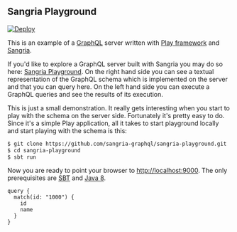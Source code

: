 ## Sangria Playground

[![Deploy](https://www.herokucdn.com/deploy/button.png)](https://heroku.com/deploy)

This is an example of a [GraphQL](https://facebook.github.io/graphql) server written with [Play framework](https://www.playframework.com) and
[Sangria](https://github.com/sangria-graphql/sangria).

If you'd like to explore a GraphQL server built with Sangria you may do so here: [Sangria Playground](https://sangria-play-example.herokuapp.com). On the right hand side you can see a textual representation of the GraphQL
schema which is implemented on the server and that you can query here. On the left hand side
you can execute a GraphQL queries and see the results of its execution.

This is just a small demonstration. It really gets interesting when you start to play with the schema on the server side. Fortunately it's
pretty easy to do. Since it's a simple Play application, all it takes to start playground locally and start playing with the schema is this:

```bash
$ git clone https://github.com/sangria-graphql/sangria-playground.git
$ cd sangria-playground
$ sbt run
```

Now you are ready to point your browser to [http://localhost:9000](http://localhost:9000).
The only prerequisites are [SBT](http://www.scala-sbt.org/download.html) and [Java 8](http://www.oracle.com/technetwork/java/javase/downloads/jdk8-downloads-2133151.html).


```
query {
  match(id: "1000") {
    id
    name
  }
}
```